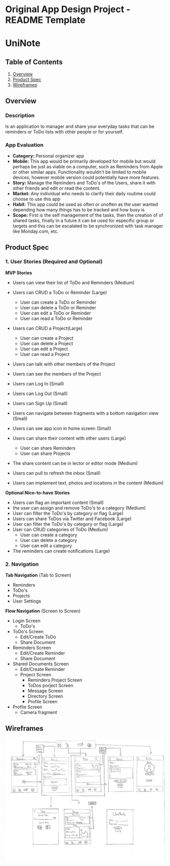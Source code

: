 Original App Design Project - README Template
===

# UniNote

## Table of Contents
1. [Overview](#Overview)
1. [Product Spec](#Product-Spec)
1. [Wireframes](#Wireframes)

## Overview
### Description
Is an application to manager and share your everyday tasks that can be reminders or ToDo lists with other people or for yourself.

### App Evaluation
- **Category:** Personal organizer app	
- **Mobile:** This app would be primarily developed for mobile but would perhaps be just as viable on a computer, such as Reminders from Apple or other similar apps. Functionality wouldn't be limited to mobile devices, however mobile version could potentially have more features.
- **Story:** Manage the Reminders and ToDo's of the Users, share it with other friends and edit or read the content.
- **Market:** Any individual who needs to clarify their daily routime could choose to use this app
- **Habit:** This app could be used as often or unoften as the user wanted depending how many things has to be tracked and how busy is
- **Scope:** First is the self management of the tasks, then the creation of of shared tasks, finally in a future it can be used for especific group or targets and this can be escalated to be synchronized with task manager like Monday.com, etc.

## Product Spec

### 1. User Stories (Required and Optional)

**MVP Stories**

* Users can view their list of ToDo and Reminders (Medium) 

* Users can CRUD a ToDo or Reminder (Large)
  * User can create a ToDo or Reminder
  * User can delete a ToDo or Reminder
  * User can edit a ToDo or Reminder
  * User can read a ToDo or Reminder
  
* Users can CRUD a Project(Large)
  * User can create a Project
  * User can delete a Project
  * User can edit a Project
  * User can read a Project
  
* Users can talk with other members of the Project
* Users can see the members of the Project
* Users can Log In (Small)
* Users can Log Out (Small)
* Users can Sign Up (Small)
* Users can navigate between fragments with a bottom navigation view (Small)
* Users can see app icon in home screen (Small)

* Users can share their content with other users (Large)
  * User can share Reminders
  * User can share Projects 
  
* The share content can be in lector or editor mode (Medium)
* Users can pull to refresh the inbox (Small)
* Users can implement text, photos and locations in the content (Medium) 


**Optional Nice-to-have Stories**

* Users can flag an important content (Small)
* the user can assign and remove ToDo's to a category (Medium)
* User can filter the ToDo's by category or flag (Large)
* Users can share ToDos via Twitter and Facebook (Large)
* User can filter the ToDo's by category or flag (Large)
* User can CRUD categories of ToDo (Medium)
  * User can create a category
  * User can delete a category
  * User can edit a category
* The reminders can create notifications (Large)


### 2. Navigation


**Tab Navigation** (Tab to Screen)

* Reminders
* ToDo's
* Projects
* User Settings

**Flow Navigation** (Screen to Screen)

* Login Screen
   * ToDo's 
* ToDo's Screen
   * Edit/Create ToDo
   * Share Document
* Reminders Screen
   * Edit/Create Reminder
   * Share Document
* Shared Documents Screen
   * Edit/Create Reminder
   * Project Screen
     * Reminders Project Screen 
     * ToDos porject Screen
     * Message Screen
     * Directory Screen
     * Profile Screen
* Profile Screen
   * Camera fragment
 

## Wireframes
<img src="https://github.com/JesusU076/UniNote/blob/main/Wireframe.jpg" width=600>


